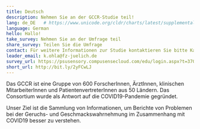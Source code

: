```yaml
---
title: Deutsch
description: Nehmen Sie an der GCCR-Studie teil!
lang: de_DE   # https://www.unicode.org/cldr/charts/latest/supplemental/language_territory_information.html
language: German
hello: Hallo!
take_survey: Nehmen Sie an der Umfrage teil
share_survey: Teilen Sie die Umfrage
contact: Für weitere Informationen zur Studie kontaktieren Sie bitte Kathrin Ohla
leader_email: k.ohla@fz-juelich.de
survey_url: https://psusensory.compusensecloud.com/edu/login.aspx?t=370465b8-49ef-4d1b-82cc-164593387d69
short_url: http://bit.ly/2yFCwLJ
---
```

Das GCCR ist eine Gruppe von 600 ForscherInnen, ÄrztInnen, klinischen MitarbeiterInnen und PatientenvertreterInnen aus 50 Ländern. Das Consortium wurde als Antwort auf die COVID19-Pandemie gegründet. 

Unser Ziel ist die Sammlung von Informationen, um Berichte von Problemen bei der Geruchs- und Geschmackswahrnehmung im Zusammenhang mit COVID19 besser zu verstehen.
